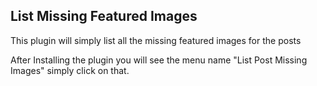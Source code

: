## List Missing Featured Images
This plugin will simply list all the missing featured images for the posts

After Installing the plugin you will see the menu name "List Post Missing Images" simply click on that.